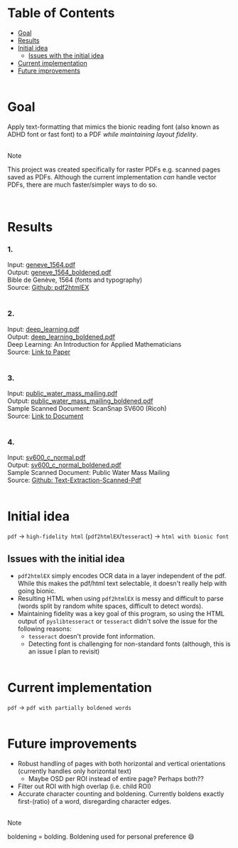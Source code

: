 # Table of Contents
- [Goal](#goal)
- [Results](#results)
- [Initial idea](#initial-idea)
  - [Issues with the initial idea](#issues-with-the-initial-idea)
- [Current implementation](#current-implementation)
- [Future improvements](#future-improvements)
<br><br>

# Goal
Apply text-formatting that mimics the bionic reading font (also known as ADHD font or fast font) to a PDF _while maintaining layout fidelity_.
<br><br>

> [!Note]
> <p>This project was created specifically for raster PDFs e.g. scanned pages saved as PDFs. Although the current implementation <em>can</em> handle vector PDFs, there are much faster/simpler ways to do so.</p>
&nbsp;
# Results
### 1.
Input: [geneve_1564.pdf](/sample_pdfs/geneve_1564.pdf)
<br>
Output: [geneve_1564_boldened.pdf](/sample_output/geneve_1564_boldened.pdf)
<br>
Bible de Genève, 1564 (fonts and typography)
<br>
Source: [Github: pdf2htmlEX](https://github.com/pdf2htmlEX/pdf2htmlEX?tab=readme-ov-file)
<br><br>
### 2.
Input: [deep_learning.pdf](/sample_pdfs/deep_learning.pdf)
<br>
Output: [deep_learning_boldened.pdf](/sample_output/deep_learning_boldened.pdf)
<br>
Deep Learning: An Introduction for Applied Mathematicians
<br>
Source: [Link to Paper](https://arxiv.org/pdf/1801.05894)
<br><br>
### 3.
Input: [public_water_mass_mailing.pdf](/sample_pdfs/public_water_mass_mailing.pdf)
<br>
Output: [public_water_mass_mailing_boldened.pdf](/sample_output/public_water_mass_mailing_boldened.pdf)
<br>
Sample Scanned Document: ScanSnap SV600 (Ricoh)
<br>
Source: [Link to Document](https://www.pfu.ricoh.com/global/scanners/downloads/v5/sv600_c_normal.pdf)
<br><br>

### 4.
Input: [sv600_c_normal.pdf](/sample_pdfs/sv600_c_normal.pdf)
<br>
Output: [sv600_c_normal_boldened.pdf](/sample_output/sv600_c_normal_boldened.pdf)
<br>
Sample Scanned Document: Public Water Mass Mailing
<br>
Source: [Github: Text-Extraction-Scanned-Pdf](https://github.com/fraponyo94/Text-Extraction-Scanned-Pdf/tree/master/sample-scanned-pdfs)
<br><br>

# Initial idea
`pdf` -> `high-fidelity html` (`pdf2htmlEX`/`tesseract`) -> `html with bionic font`
## Issues with the initial idea
- `pdf2htmlEX` simply encodes OCR data in a layer independent of the pdf.
While this makes the pdf/html text selectable, it doesn't really help with going bionic.
- Resulting HTML when using `pdf2htmlEX` is messy and difficult to parse (words split by random white spaces, difficult to detect words).
- Maintaining fidelity was a key goal of this program, so using the HTML output of `pyslibtesseract` or `tesseract` didn't solve the issue for the following reasons:
  - `tesseract` doesn't provide font information.
  - Detecting font is challenging for non-standard fonts (although, this is an issue I plan to revisit)
<br><br>
# Current implementation
`pdf` -> `pdf with partially boldened words`
<br><br>
# Future improvements
- Robust handling of pages with both horizontal and vertical orientations (currently handles only horizontal text)
  - Maybe OSD per ROI instead of entire page? Perhaps both??
- Filter out ROI with high overlap (i.e. child ROI)
- Accurate character counting and boldening. Currently boldens exactly first-(ratio) of a word, disregarding character edges.
<br><br>
> [!Note]
> boldening = bolding. Boldening used for personal preference 😄
  


